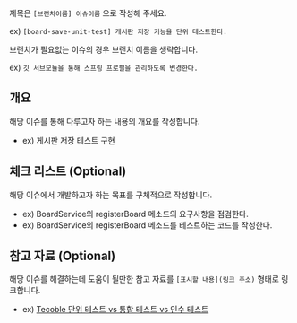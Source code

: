 제목은 `[브랜치이름] 이슈이름` 으로 작성해 주세요. 

ex) `[board-save-unit-test] 게시판 저장 기능을 단위 테스트한다.`

브랜치가 필요없는 이슈의 경우 브랜치 이름을 생략합니다.

ex) `깃 서브모듈을 통해 스프링 프로필을 관리하도록 변경한다.`

## 개요

해당 이슈를 통해 다루고자 하는 내용의 개요를 작성합니다.
 - ex) 게시판 저장 테스트 구현

## 체크 리스트 (Optional)

해당 이슈에서 개발하고자 하는 목표를 구체적으로 작성합니다.
 - ex) BoardService의 registerBoard 메소드의 요구사항을 점검한다.
 - ex) BoardService의 registerBoard 메소드를 테스트하는 코드를 작성한다.

## 참고 자료 (Optional)

해당 이슈를 해결하는데 도움이 될만한 참고 자료를 `[표시할 내용](링크 주소)` 형태로 링크합니다.
 - ex) [Tecoble 단위 테스트 vs 통합 테스트 vs 인수 테스트 ](https://tecoble.techcourse.co.kr/post/2021-05-25-unit-test-vs-integration-test-vs-acceptance-test/)
